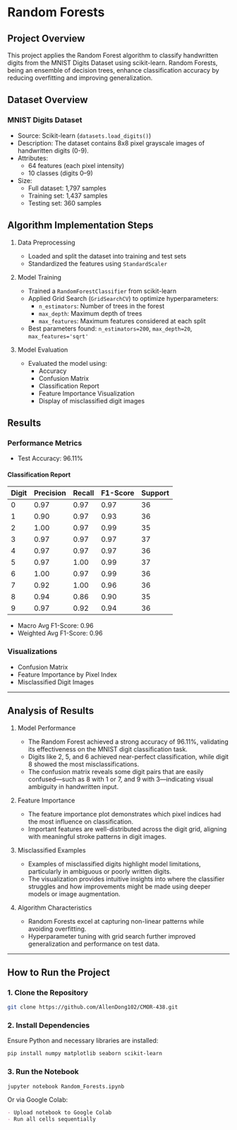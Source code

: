 # Random Forests

## Project Overview
This project applies the Random Forest algorithm to classify handwritten digits from the MNIST Digits Dataset using scikit-learn. Random Forests, being an ensemble of decision trees, enhance classification accuracy by reducing overfitting and improving generalization.

## Dataset Overview
### MNIST Digits Dataset
- Source: Scikit-learn (`datasets.load_digits()`)
- Description: The dataset contains 8x8 pixel grayscale images of handwritten digits (0-9).
- Attributes:
  - 64 features (each pixel intensity)
  - 10 classes (digits 0–9)
- Size:
  - Full dataset: 1,797 samples
  - Training set: 1,437 samples
  - Testing set: 360 samples

## Algorithm Implementation Steps
1. Data Preprocessing
   - Loaded and split the dataset into training and test sets
   - Standardized the features using `StandardScaler`

2. Model Training
   - Trained a `RandomForestClassifier` from scikit-learn
   - Applied Grid Search (`GridSearchCV`) to optimize hyperparameters:
     - `n_estimators`: Number of trees in the forest
     - `max_depth`: Maximum depth of trees
     - `max_features`: Maximum features considered at each split
   - Best parameters found: `n_estimators=200`, `max_depth=20`, `max_features='sqrt'`

3. Model Evaluation
   - Evaluated the model using:
     - Accuracy
     - Confusion Matrix
     - Classification Report
     - Feature Importance Visualization
     - Display of misclassified digit images

## Results
### Performance Metrics
- Test Accuracy: 96.11%

#### Classification Report
| Digit | Precision | Recall | F1-Score | Support |
|--------|-----------|--------|----------|---------|
| 0 | 0.97 | 0.97 | 0.97 | 36 |
| 1 | 0.90 | 0.97 | 0.93 | 36 |
| 2 | 1.00 | 0.97 | 0.99 | 35 |
| 3 | 0.97 | 0.97 | 0.97 | 37 |
| 4 | 0.97 | 0.97 | 0.97 | 36 |
| 5 | 0.97 | 1.00 | 0.99 | 37 |
| 6 | 1.00 | 0.97 | 0.99 | 36 |
| 7 | 0.92 | 1.00 | 0.96 | 36 |
| 8 | 0.94 | 0.86 | 0.90 | 35 |
| 9 | 0.97 | 0.92 | 0.94 | 36 |

- Macro Avg F1-Score: 0.96
- Weighted Avg F1-Score: 0.96

### Visualizations
- Confusion Matrix
- Feature Importance by Pixel Index
- Misclassified Digit Images

---

## Analysis of Results

1. Model Performance
   - The Random Forest achieved a strong accuracy of 96.11%, validating its effectiveness on the MNIST digit classification task.
   - Digits like 2, 5, and 6 achieved near-perfect classification, while digit 8 showed the most misclassifications.
   - The confusion matrix reveals some digit pairs that are easily confused—such as 8 with 1 or 7, and 9 with 3—indicating visual ambiguity in handwritten input.

2. Feature Importance
   - The feature importance plot demonstrates which pixel indices had the most influence on classification.
   - Important features are well-distributed across the digit grid, aligning with meaningful stroke patterns in digit images.

3. Misclassified Examples
   - Examples of misclassified digits highlight model limitations, particularly in ambiguous or poorly written digits.
   - The visualization provides intuitive insights into where the classifier struggles and how improvements might be made using deeper models or image augmentation.

4. Algorithm Characteristics
   - Random Forests excel at capturing non-linear patterns while avoiding overfitting.
   - Hyperparameter tuning with grid search further improved generalization and performance on test data.

---

## How to Run the Project
### 1. Clone the Repository
```bash
git clone https://github.com/AllenDong102/CMOR-438.git
```

### 2. Install Dependencies
Ensure Python and necessary libraries are installed:
```bash
pip install numpy matplotlib seaborn scikit-learn
```

### 3. Run the Notebook
```bash
jupyter notebook Random_Forests.ipynb
```

Or via Google Colab:
```markdown
- Upload notebook to Google Colab
- Run all cells sequentially
```

